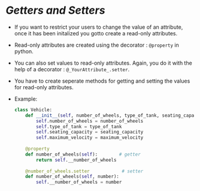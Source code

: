 _Getters and Setters_
==

- If you want to restrict your users to change the value of an attribute, once it has been initalized you gotto create a read-only attributes.

- Read-only attributes are created using the decorator : `@property` in python.

- You can also set values to read-only attributes. Again, you do it with the help of a decorator : `@_YourAttribute_.setter`.

- You have to create seperate methods for getting and setting the values for read-only attributes.

- Example:

    ```python
    class Vehicle:
        def __init__(self, number_of_wheels, type_of_tank, seating_capacity, maximum_velocity):
            self.number_of_wheels = number_of_wheels
            self.type_of_tank = type_of_tank
            self.seating_capacity = seating_capacity
            self.maximum_velocity = maximum_velocity
        
        @property
        def number_of_wheels(self):        # getter
            return self.__number_of_wheels
        
        @number_of_wheels.setter            # setter
        def number_of_wheels(self, number):
            self.__number_of_wheels = number
    ```
